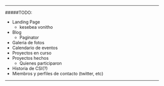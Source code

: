**********************
#####TODO:
* Landing Page
	- kesebea vonitho
* Blog
	- Paginator
* Galeria de fotos
* Calendario de eventos
* Proyectos en curso
* Proyectos hechos
	- Quienes participaron
* Historia de CSI(?)
* Miembros y perfiles de contacto (twitter, etc)

***********************
